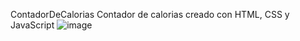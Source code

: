  ContadorDeCalorias
 Contador de calorias creado con HTML, CSS y JavaScript
 ![image](https://github.com/user-attachments/assets/03c6cf35-fa6f-4592-8308-f704040399e2)

